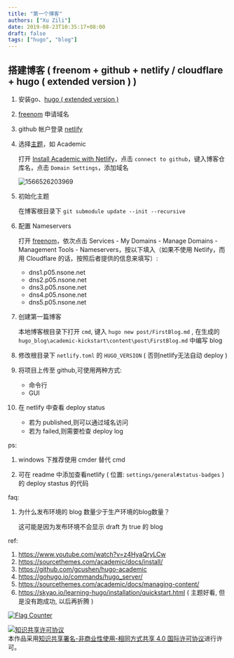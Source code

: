 ```yaml
---
title: "第一个博客"
authors: ["Xu Zili"]
date: 2019-08-23T10:35:17+08:00
draft: false
tags: ["hugo", "blog"]
---
```


## 搭建博客 ( freenom + github + netlify / cloudflare + hugo ( extended version ) )

1. 安装go、[hugo ( extended version )](https://gohugo.io/getting-started/installing)

2. [freenom](http://freenom.com) 申请域名

3. github 帐户登录 [netlify](https://www.netlify.com/)

4. 选择[主题](https://themes.gohugo.io/)，如 Academic

    打开 [Install Academic with Netlify](https://sourcethemes.com/academic/docs/install/#install-with-web-browser)，点击 `connect to github`，键入博客仓库名，点击 `Domain Settings`，添加域名

    ![1566526203969](../../img/第一个博客.assets/1566526203969.png)

5. 初始化主题

    在博客根目录下 `git submodule update --init --recursive`

6. 配置 Nameservers

    打开 [freenom](http://freenom.com)，依次点击 Services - My Domains - Manage Domains - Management Tools - Nameservers，按以下填入（如果不使用 Netlify，而用 Cloudflare 的话，按照后者提供的信息来填写）:

    - dns1.p05.nsone.net
    - dns2.p05.nsone.net
    - dns3.p05.nsone.net
    - dns4.p05.nsone.net
    - dns5.p05.nsone.net

7. 创建第一篇博客

    本地博客根目录下打开 `cmd`, 键入 `hugo new post/FirstBlog.md` , 在生成的 `hugo_blog\academic-kickstart\content\post\FirstBlog.md` 中编写 blog

8. 修改根目录下 `netlify.toml` 的 `HUGO_VERSION` ( 否则netlify无法自动 deploy )

9. 将项目上传至 github,可使用两种方式:

    - 命令行
    - GUI

10. 在 netlify 中查看 deploy status

    - 若为 published,则可以通过域名访问
    - 若为 failed,则需要检查 deploy log

ps:

1. windows 下推荐使用 cmder 替代 cmd

2. 可在 readme 中添加查看netlify ( 位置: `settings/general#status-badges` )的 deploy stastus 的代码

faq:

1. 为什么发布环境的 blog 数量少于生产环境的blog数量？

    这可能是因为发布环境不会显示 draft 为 true 的 blog

ref:

1. https://www.youtube.com/watch?v=z4HyaQryLCw
2. https://sourcethemes.com/academic/docs/install/
3. https://github.com/gcushen/hugo-academic
4. https://gohugo.io/commands/hugo_server/
5. https://sourcethemes.com/academic/docs/managing-content/
6. https://skyao.io/learning-hugo/installation/quickstart.html ( 主题好看, 但是没有跑成功, 以后再折腾 )

<a href="https://info.flagcounter.com/oY7z"><img src="https://s11.flagcounter.com/count2/oY7z/bg_FFFFFF/txt_000000/border_CCCCCC/columns_2/maxflags_10/viewers_0/labels_0/pageviews_1/flags_0/percent_0/" alt="Flag Counter" border="0"></a>

<a rel="license" href="http://creativecommons.org/licenses/by-nc-sa/4.0/"><img alt="知识共享许可协议" style="border-width:0" src="https://i.creativecommons.org/l/by-nc-sa/4.0/88x31.png" /></a><br />本作品采用<a rel="license" href="http://creativecommons.org/licenses/by-nc-sa/4.0/">知识共享署名-非商业性使用-相同方式共享 4.0 国际许可协议</a>进行许可。
